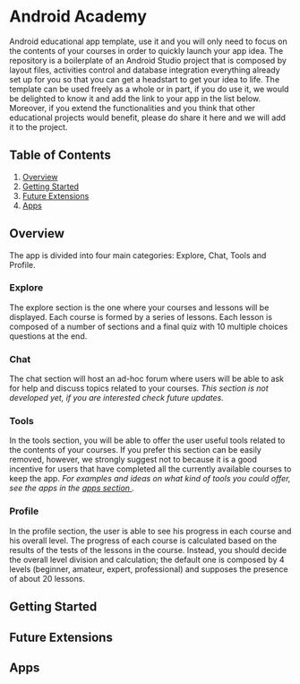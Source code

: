 # Android Academy 

Android educational app template, use it and you will only need to focus on the contents of your courses in order to quickly launch your app idea. The repository is a boilerplate of an Android Studio project that is composed by layout files, activities control and database integration everything already set up for you so that you can get a headstart to get your idea to life. The template can be used freely as a whole or in part, if you do use it, we would be delighted to know it and add the link to your app in the list below. Moreover, if you extend the functionalities and you think that other educational projects would benefit, please do share it here and we will add it to the project. 

## Table of Contents 

1. [ Overview ](#overview) 
2. [ Getting Started ](#getting-started) 
3. [ Future Extensions ](#future-extensions) 
4. [ Apps ](#apps) 

## Overview 

The app is divided into four main categories: Explore, Chat, Tools and Profile. 

### Explore 

The explore section is the one where your courses and lessons will be displayed. Each course is formed by a series of lessons. Each lesson is composed of a number of sections and a final quiz with 10 multiple choices questions at the end. 

### Chat 

The chat section will host an ad-hoc forum where users will be able to ask for help and discuss topics related to your courses. _This section is not developed yet, if you are interested check future updates._ 

### Tools 

In the tools section, you will be able to offer the user useful tools related to the contents of your courses. If you prefer this section can be easily removed, however, we strongly suggest not to because it is a good incentive for users that have completed all the currently available courses to keep the app.
_For examples and ideas on what kind of tools you could offer, see the apps in the [ apps section ](#apps)._

### Profile

In the profile section, the user is able to see his progress in each course and his overall level. The progress of each course is calculated based on the results of the tests of the lessons in the course. Instead, you should decide the overall level division and calculation; the default one is composed by 4 levels (beginner, amateur, expert, professional) and supposes the presence of about 20 lessons. 

## Getting Started 

## Future Extensions 

## Apps 
